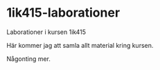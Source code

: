1ik415-laborationer
===================

Laborationer i kursen 1ik415


Här kommer jag att samla allt material kring kursen.

Någonting mer.